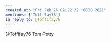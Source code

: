 ```yaml
---
created_at: "Fri Feb 26 02:22:32 +0000 2021"
mentions: ['Toffifay76']
in_reply_to: @Toffifay76
---
```


@Toffifay76 Tom Petty